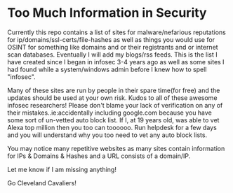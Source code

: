 Too Much Information in Security
================================
Currently this repo contains a list of sites for malware/nefarious reputations for ip/domains/ssl-certs/file-hashes as well as things you would use for OSINT for something like domains and or their registrants and or internet scan databases.
Eventually I will add my blogs/rss feeds. This is the list I have created since I began in infosec 3-4 years ago as well as some sites I had found while a system/windows admin before I knew how to spell "infosec".

Many of these sites are run by people in their spare time(for free) and the updates should be used at your own risk.  Kudos to all of these awesome infosec researchers!  Please don't blame your lack of verification on any of their mistakes..ie:accidentally including google\.com because you have some sort of un-vetted auto block list. If I, at 19 years old, was able to vet Alexa top million then you too can toooooo. Run helpdesk for a few days and you will understand why you too need to vet any auto block lists.

You may notice many repetitive websites as many sites contain information for IPs & Domains & Hashes and a URL consists of a domain/IP.

Let me know if I am missing anything!

Go Cleveland Cavaliers!